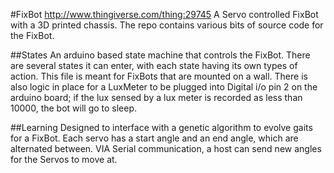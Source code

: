 #FixBot
http://www.thingiverse.com/thing:29745
A Servo controlled FixBot with a 3D printed chassis.  The repo contains various bits of source code for the FixBot.

##States
An arduino based state machine that controls the FixBot.  There are several states it can enter, with each state having its own types of action.  This file is meant for FixBots that are mounted on a wall.  There is also logic in place for a LuxMeter to be plugged into Digital i/o pin 2 on the arduino board; if the lux sensed by a lux meter is recorded as less than 10000, the bot will go to sleep.

##Learning
Designed to interface with a genetic algorithm to evolve gaits for a FixBot.  Each servo has a start angle and an end angle, which are alternated between.  VIA Serial communication, a host can send new angles for the Servos to move at.  
